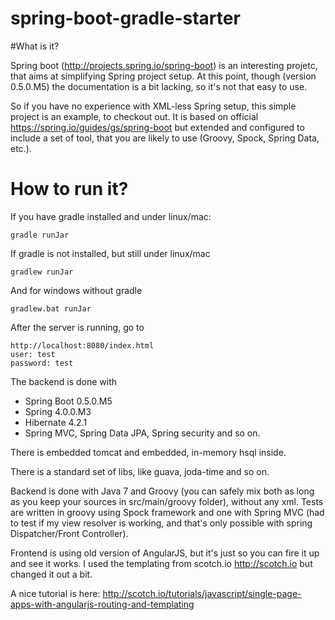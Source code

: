 spring-boot-gradle-starter
==========================

#What is it?

Spring boot (http://projects.spring.io/spring-boot) is an interesting projetc, that aims at simplifying Spring project setup. At this point, though (version 0.5.0.M5) the documentation is a bit lacking, so it's not that easy to use. 

So if you have no experience with XML-less Spring setup, this simple project is an example, to checkout out.  It is based on official https://spring.io/guides/gs/spring-boot but extended and configured to include a set of tool, that you are likely to use (Groovy, Spock, Spring Data, etc.).

# How to run it?

If you have gradle installed and under linux/mac:

    gradle runJar

If gradle is not installed, but still under linux/mac

    gradlew runJar

And for windows without gradle

    gradlew.bat runJar

After the server is running, go to

```
http://localhost:8080/index.html
user: test
password: test 
```

The backend is done with 
- Spring Boot 0.5.0.M5
- Spring 4.0.0.M3
- Hibernate 4.2.1 
- Spring MVC, Spring Data JPA, Spring security and so on.

There is embedded tomcat and embedded, in-memory hsql inside.

There is a standard set of libs, like guava, joda-time and so on.

Backend is done with Java 7 and Groovy (you can safely mix both as long as you keep your sources in src/main/groovy folder), without any xml. Tests are written in groovy using Spock framework and one with Spring MVC (had to test if my view resolver is working, and that's only possible with spring Dispatcher/Front Controller).

Frontend is using old version of AngularJS, but it's just so you can fire it up and see it works. I used the
templating from scotch.io <http://scotch.io> but changed it out a bit. 

A nice tutorial is here: http://scotch.io/tutorials/javascript/single-page-apps-with-angularjs-routing-and-templating


